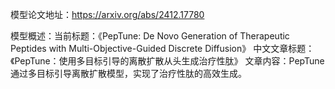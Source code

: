 模型论文地址：https://arxiv.org/abs/2412.17780

模型概述：当前标题：《PepTune: De Novo Generation of Therapeutic Peptides with Multi-Objective-Guided Discrete Diffusion》
中文文章标题：《PepTune：使用多目标引导的离散扩散从头生成治疗性肽》
文章内容：PepTune通过多目标引导离散扩散模型，实现了治疗性肽的高效生成。
